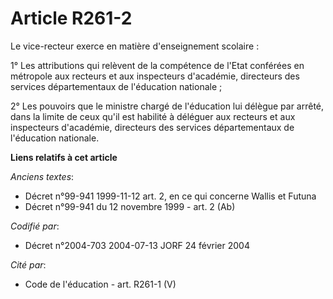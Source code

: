 # Article R261-2

Le vice-recteur exerce en matière d'enseignement scolaire :

1° Les attributions qui relèvent de la compétence de l'Etat conférées en métropole aux recteurs et aux inspecteurs
d'académie, directeurs des services départementaux de l'éducation nationale ;

2° Les pouvoirs que le ministre chargé de l'éducation lui délègue par arrêté, dans la limite de ceux qu'il est habilité à
déléguer aux recteurs et aux inspecteurs d'académie, directeurs des services départementaux de l'éducation nationale.

**Liens relatifs à cet article**

_Anciens textes_:

  - Décret n°99-941 1999-11-12 art. 2, en ce qui concerne Wallis et Futuna
  - Décret n°99-941 du 12 novembre 1999 - art. 2 (Ab)

_Codifié par_:

  - Décret n°2004-703 2004-07-13 JORF 24 février 2004

_Cité par_:

  - Code de l'éducation - art. R261-1 (V)
